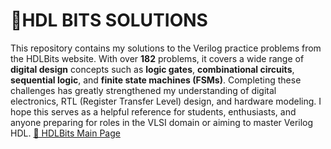 # 🚀HDL BITS SOLUTIONS
This repository contains my solutions to the Verilog practice problems from the HDLBits website. With over **182** problems, it covers a wide range of **digital design** concepts such as **logic gates**, **combinational circuits**, **sequential logic**, and **finite state machines (FSMs)**. Completing these challenges has greatly strengthened my understanding of digital electronics, RTL (Register Transfer Level) design, and hardware modeling. I hope this serves as a helpful reference for students, enthusiasts, and anyone preparing for roles in the VLSI domain or aiming to master Verilog HDL.
[🔗 HDLBits Main Page](https://hdlbits.01xz.net/wiki/Main_Page)
